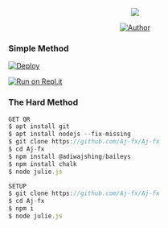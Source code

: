 

<div align="center">  
  <p align="center">
<span class="avatar"><img src="https://github.com/Aj-fx/Aj-fx/blob/master/plugins/Ctonfs8p1Jq5.gif"> </a></span>
</p>
<p align="center">
<a href="https://github.com/cyberchekuthan"><img title="Author" src="https://img.shields.io/badge/Author-Ajfx-cyberchekuthan/Kaztroser?color=blue&style=for-the-badge&logo=whatsapp"></a>
</p>
</div>

  ### Simple Method
  
[![Deploy](https://www.herokucdn.com/deploy/button.svg)](https://heroku.com/deploy?template=https://github.com/Aj-fx/Kaztroser)



  
[![Run on Repl.it](https://repl.it/badge/github/quiec/whatsAlfa)](https://replit.com/@Aj-fx/Kaztroser?v=1)
  
### The Hard Method
```js
GET QR
$ apt install git
$ apt install nodejs --fix-missing
$ git clone https://github.com/Aj-fx/Aj-fx
$ cd Aj-fx
$ npm install @adiwajshing/baileys
$ npm install chalk
$ node julie.js
```
      
```js
SETUP
$ git clone https://github.com/Aj-fx/Aj-fx
$ cd Aj-fx
$ npm i
$ node julie.js
```
